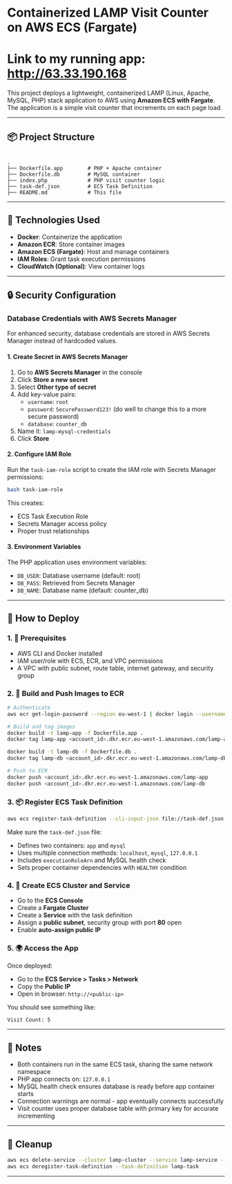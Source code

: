 # Containerized LAMP Visit Counter on AWS ECS (Fargate)

# Link to my running app: http://63.33.190.168

This project deploys a lightweight, containerized LAMP (Linux, Apache, MySQL, PHP) stack application to AWS using **Amazon ECS with Fargate**. The application is a simple visit counter that increments on each page load.

---

## 📦 Project Structure

```

.
├── Dockerfile.app        # PHP + Apache container
├── Dockerfile.db         # MySQL container
├── index.php             # PHP visit counter logic
├── task-def.json         # ECS Task Definition
├── README.md             # This file

```

---

## 🧱 Technologies Used

- **Docker**: Containerize the application
- **Amazon ECR**: Store container images
- **Amazon ECS (Fargate)**: Host and manage containers
- **IAM Roles**: Grant task execution permissions
- **CloudWatch (Optional)**: View container logs

---

## 🔒 Security Configuration

### Database Credentials with AWS Secrets Manager

For enhanced security, database credentials are stored in AWS Secrets Manager instead of hardcoded values.

#### 1. Create Secret in AWS Secrets Manager

1. Go to **AWS Secrets Manager** in the console
2. Click **Store a new secret**
3. Select **Other type of secret**
4. Add key-value pairs:
   - `username`: `root`
   - `password`: `SecurePassword123!` (do well to change this to a more secure password)
   - `database`: `counter_db`
5. Name it: `lamp-mysql-credentials`
6. Click **Store**

#### 2. Configure IAM Role

Run the `task-iam-role` script to create the IAM role with Secrets Manager permissions:

```bash
bash task-iam-role
```

This creates:

- ECS Task Execution Role
- Secrets Manager access policy
- Proper trust relationships

#### 3. Environment Variables

The PHP application uses environment variables:

- `DB_USER`: Database username (default: root)
- `DB_PASS`: Retrieved from Secrets Manager
- `DB_NAME`: Database name (default: counter_db)

---

## 🚀 How to Deploy

### 1. 🔧 Prerequisites

- AWS CLI and Docker installed
- IAM user/role with ECS, ECR, and VPC permissions
- A VPC with public subnet, route table, internet gateway, and security group

### 2. 🐳 Build and Push Images to ECR

```bash
# Authenticate
aws ecr get-login-password --region eu-west-1 | docker login --username AWS --password-stdin <your_account_id>.dkr.ecr.eu-west-1.amazonaws.com

# Build and tag images
docker build -t lamp-app -f Dockerfile.app .
docker tag lamp-app <account_id>.dkr.ecr.eu-west-1.amazonaws.com/lamp-app

docker build -t lamp-db -f Dockerfile.db .
docker tag lamp-db <account_id>.dkr.ecr.eu-west-1.amazonaws.com/lamp-db

# Push to ECR
docker push <account_id>.dkr.ecr.eu-west-1.amazonaws.com/lamp-app
docker push <account_id>.dkr.ecr.eu-west-1.amazonaws.com/lamp-db
```

### 3. 📦 Register ECS Task Definition

```bash
aws ecs register-task-definition --cli-input-json file://task-def.json
```

Make sure the `task-def.json` file:

- Defines two containers: `app` and `mysql`
- Uses multiple connection methods: `localhost`, `mysql`, `127.0.0.1`
- Includes `executionRoleArn` and MySQL health check
- Sets proper container dependencies with `HEALTHY` condition

### 4. 📡 Create ECS Cluster and Service

- Go to the **ECS Console**
- Create a **Fargate Cluster**
- Create a **Service** with the task definition
- Assign a **public subnet**, security group with port **80** open
- Enable **auto-assign public IP**

### 5. 🌍 Access the App

Once deployed:

- Go to the **ECS Service > Tasks > Network**
- Copy the **Public IP**
- Open in browser: `http://<public-ip>`

You should see something like:

```
Visit Count: 5
```

---

## 🧠 Notes

- Both containers run in the same ECS task, sharing the same network namespace
- PHP app connects on: `127.0.0.1`
- MySQL health check ensures database is ready before app container starts
- Connection warnings are normal - app eventually connects successfully
- Visit counter uses proper database table with primary key for accurate incrementing

---

## 🧹 Cleanup

```bash
aws ecs delete-service --cluster lamp-cluster --service lamp-service --force
aws ecs deregister-task-definition --task-definition lamp-task
```

---
